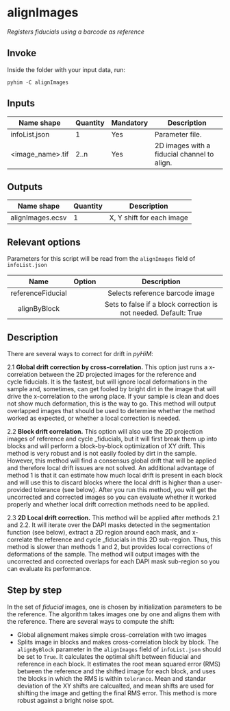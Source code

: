 # alignImages
*Registers fiducials using a barcode as reference*

## Invoke
Inside the folder with your input data, run:
```shell
pyhim -C alignImages
```

## Inputs

|Name shape|Quantity|Mandatory|Description|
|---|---|---|---|
|infoList.json|1|Yes|Parameter file.|
|<image_name>.tif|2..n|Yes|2D images with a fiducial channel to align.|

## Outputs
|Name shape|Quantity|Description|
|---|---|---|
|alignImages.ecsv|1|X, Y shift for each image|

## Relevant options

Parameters for this script will be read from the  ```alignImages``` field of ```infoList.json```

|Name|Option|Description|
|:-:|:-:|:-:|
|referenceFiducial| |Selects reference barcode image|
|alignByBlock| | Sets to false if a block correction is not needed. Default: True|


## Description

There are several ways to correct for drift in *pyHiM*:

2.1 **Global drift correction by cross-correlation.** This option just runs a x-correlation between the 2D projected images for the reference and cycle fiducials. It is the fastest, but will ignore local deformations in the sample and, sometimes, can get fooled by bright dirt in the image that will drive the x-correlation to the wrong place. If your sample is clean and does not show much deformation, this is the way to go. This method will output overlapped images that should be used to determine whether the method worked as expected, or whether a local correction is needed.

2.2 **Block drift correlation.** This option will also use the 2D projection images of reference and cycle _fiducials, but it will first break them up into blocks and will perform a block-by-block optimization of XY drift. This method is very robust and is not easily fooled by dirt in the sample. However, this method will find a consensus global drift that will be applied and therefore local drift issues are not solved. An additional advantage of method 1 is that it can estimate how much local drift is present in each block and will use this to discard blocks where the local drift is higher than a user-provided tolerance (see below). After you run this method, you will get the uncorrected and corrected images so you can evaluate whether it worked properly and whether local drift correction methods need to be applied.

2.3 **2D Local drift correction.** This method will be applied after methods 2.1 and 2.2. It will iterate over the DAPI masks detected in the segmentation function (see below), extract a 2D region around each mask, and x-correlate the reference and cycle _fiducials in this 2D sub-region. Thus, this method is slower than methods 1 and 2, but provides local corrections of deformations of the sample. The method will output images with the uncorrected and corrected overlaps for each DAPI mask sub-region so you can evaluate its performance.

## Step by step

In the set of *fiducial* images, one is chosen by initialization parameters to be the reference. 
The algorithm takes images one by one and aligns them with the reference. 
There are several ways to compute the shift:
- Global alignement makes simple cross-correlation with two images
- Splits image in blocks and makes cross-correlation block by block. The `alignByBlock` parameter in the `alignImages` field of `infoList.json` should be set to `True`. It calculates the optimal shift between fiducial and reference in each block. It estimates the root mean squared error (RMS) between the reference and the shifted image for each block, and uses the blocks in which the RMS is within `tolerance`. Mean and standar deviation of the XY shifts are calcualted, and mean shifts are used for shifting the image and getting the final RMS error. This method is more robust against a bright noise spot.